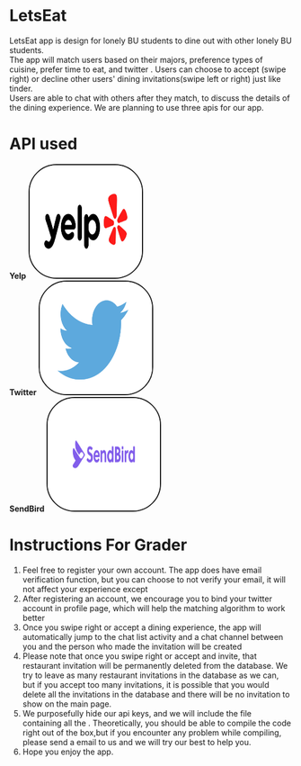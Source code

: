# LetsEat
LetsEat app is design for lonely BU students to dine out with other lonely BU students.<br>
The app will match users based on their majors, preference types of cuisine, prefer time to eat, and twitter . Users can choose to accept (swipe right) or decline other users' dining invitations(swipe left or right) just like tinder. <br>
Users are able to chat with others after they match, to discuss the details of the dining experience. We are planning to use three apis for our app.<br>

# API used 
<b>Yelp</b>
<img   style = "height:200px; width: 200px;border: solid 2px; border-radius: 50px;" 
       src="yelp.jpg" ><br>
<b>Twitter</b>
<img   style = "height:200px; width: 200px;border: solid 2px; border-radius: 50px;" 
       src="twitter.jpg" ><br>
<b>SendBird</b>
<img   style = "height:200px; width: 200px;border: solid 2px; border-radius: 50px;" 
       src="sendbird.png" ><br>

# Instructions For Grader
1. Feel free to register your own account. The app does have email verification function, but you can choose to not verify your email, it will not affect your experience except  
2. After registering an account, we encourage you to bind your twitter account in profile page, which will help the matching algorithm to work better
3. Once you swipe right or accept a dining experience, the app will automatically jump to the chat list activity and a chat channel between you and the person who made the invitation will be created
4. Please note that once you swipe right or accept and invite, that restaurant invitation will be permanently deleted from the database. We try to leave as many restaurant invitations in the database 
   as we can, but if you accept too many invitations, it is possible that you would delete all the invitations in the database and there will be no invitation to show on the main page. 
5. We purposefully hide our api keys, and we will include the file containing all the . Theoretically, you should be able to compile the code right out of the box,but if you encounter any problem while
   compiling, please send a email to us and we will try our best to help you.
6. Hope you enjoy the app.
